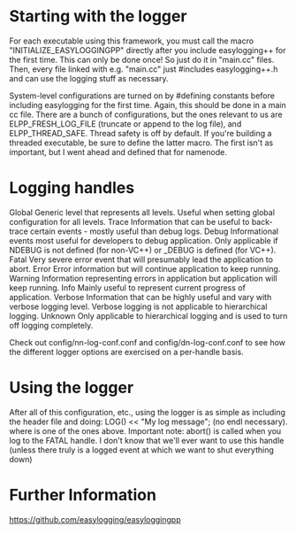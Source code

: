 # Starting with the logger
For each executable using this framework, you must call the macro "INITIALIZE_EASYLOGGINGPP"
directly after you include easylogging++ for the first time. This can only be done once! So just
do it in "main.cc" files. Then, every file linked with e.g. "main.cc" just #includes easylogging++.h
and can use the logging stuff as necessary.

System-level configurations are turned on by #defining constants before including easylogging for the
first time. Again, this should be done in a main cc file. There are a bunch of configurations,
but the ones relevant to us are ELPP_FRESH_LOG_FILE (truncate or append to the log file), and
ELPP_THREAD_SAFE. Thread safety is off by default. If you're building a threaded executable,
be sure to define the latter macro. The first isn't as important, but I went ahead and defined
that for namenode.

# Logging handles
Global 	Generic level that represents all levels. Useful when setting global configuration for all levels.
Trace 	Information that can be useful to back-trace certain events - mostly useful than debug logs.
Debug 	Informational events most useful for developers to debug application. Only applicable if NDEBUG is not defined (for non-VC++) or _DEBUG is defined (for VC++).
Fatal 	Very severe error event that will presumably lead the application to abort.
Error 	Error information but will continue application to keep running.
Warning 	Information representing errors in application but application will keep running.
Info 	Mainly useful to represent current progress of application.
Verbose 	Information that can be highly useful and vary with verbose logging level. Verbose logging is not applicable to hierarchical logging.
Unknown 	Only applicable to hierarchical logging and is used to turn off logging completely.

Check out config/nn-log-conf.conf and config/dn-log-conf.conf to see how the different logger options
are exercised on a per-handle basis. 

# Using the logger
After all of this configuration, etc., using the logger is as simple as including the header file
and doing:
LOG(<HANDLE>) << "My log message"; (no endl necessary).
where <HANDLE> is one of the ones above. Important note: abort() is called when you log to the
FATAL handle. I don't know that we'll ever want to use this handle (unless there truly is a logged
event at which we want to shut everything down)

# Further Information
https://github.com/easylogging/easyloggingpp